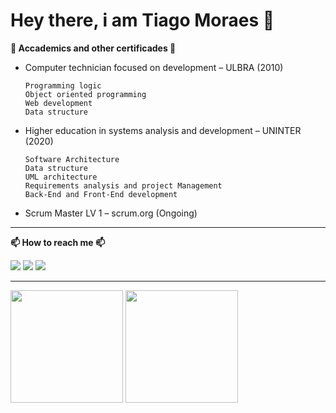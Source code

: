 # Hey there, i am Tiago Moraes 👋

**📘 Accademics and other certificades 📘**
   
   + Computer technician focused on development – ULBRA (2010) 
   
         Programming logic
         Object oriented programming
         Web development
         Data structure
   + Higher education in systems analysis and development – UNINTER (2020)
   
         Software Architecture
         Data structure
         UML architecture
         Requirements analysis and project Management
         Back-End and Front-End development
   + Scrum Master LV 1 – scrum.org (Ongoing)

***

**📫 How to reach me 📫**
    <div>
    <a href="https://instagram.com/tiagotlm" target="_blank"><img src="https://img.shields.io/badge/-Instagram-%23E4405F?style=for-the-badge&logo=instagram&logoColor=white" target="_blank"></a>
     <a href = "mailto:tiagotlm@live.com"><img src="https://img.shields.io/badge/Microsoft_Outlook-0078D4?style=for-the-badge&logo=microsoft-outlook&logoColor=white" target="_blank"></a>
     <a href="https://www.linkedin.com/in/tiagotlm" target="_blank"><img src="https://img.shields.io/badge/-LinkedIn-%230077B5?style=for-the-badge&logo=linkedin&logoColor=white" target="_blank"></a>
     </div>

***
       


<div>
  <img height="180em" src="https://github-readme-stats.vercel.app/api?username=tlmsenpai&show_icons=true&theme=tokyonight"/>
  <img height="180em" src="https://github-readme-stats.vercel.app/api/top-langs/?username=tlmsenpai&layout=compact&theme=tokyonight"/>
</div>
